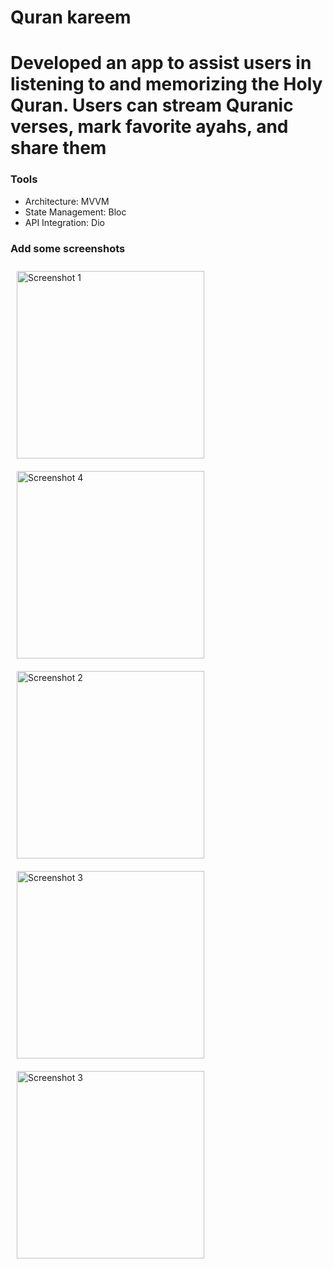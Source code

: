 # Quran kareem

# Developed an app to assist users in listening to and memorizing the Holy Quran. Users can stream Quranic verses, mark favorite ayahs, and share them
### Tools
-	Architecture: MVVM    
-	State Management: Bloc   
-	API Integration: Dio

### Add some screenshots

<img src="https://github.com/user-attachments/assets/16b7e2f8-85d8-4d07-9972-d03857f5ce26" alt="Screenshot 1" width="300" style="margin: 10px;">

<img src="https://github.com/user-attachments/assets/33f1981e-d35b-42fa-a2d6-864b1d656f98" alt="Screenshot 4" width="300" style="margin: 10px;">

<img src="https://github.com/user-attachments/assets/7b22556d-d907-4154-934c-fe25a8d3f74a" alt="Screenshot 2" width="300" style="margin: 10px;">

<img src="https://github.com/user-attachments/assets/a4e003e6-dc70-4afa-9b54-2f685f12749d" alt="Screenshot 3" width="300" style="margin: 10px;">

<img src="https://github.com/user-attachments/assets/9dd03a63-fa6b-4155-a6da-aecc8a10dd1a" alt="Screenshot 3" width="300" style="margin: 10px;">
